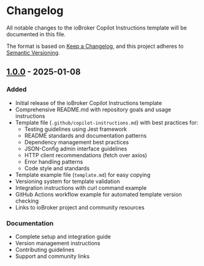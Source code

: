 # Changelog

All notable changes to the ioBroker Copilot Instructions template will be documented in this file.

The format is based on [Keep a Changelog](https://keepachangelog.com/en/1.0.0/),
and this project adheres to [Semantic Versioning](https://semver.org/spec/v2.0.0.html).

## [1.0.0] - 2025-01-08

### Added
- Initial release of the ioBroker Copilot Instructions template
- Comprehensive README.md with repository goals and usage instructions
- Template file (`.github/copilot-instructions.md`) with best practices for:
  - Testing guidelines using Jest framework
  - README standards and documentation patterns
  - Dependency management best practices
  - JSON-Config admin interface guidelines
  - HTTP client recommendations (fetch over axios)
  - Error handling patterns
  - Code style and standards
- Template example file (`template.md`) for easy copying
- Versioning system for template validation
- Integration instructions with curl command example
- GitHub Actions workflow example for automated template version checking
- Links to ioBroker project and community resources

### Documentation
- Complete setup and integration guide
- Version management instructions
- Contributing guidelines
- Support and community links

[1.0.0]: https://github.com/DrozmotiX/ioBroker-Copilot-Instructions/releases/tag/v1.0.0